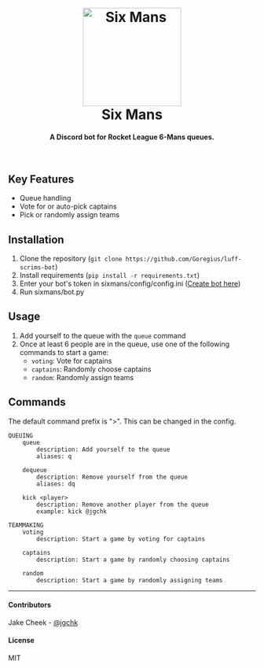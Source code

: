 <h1 align="center">
  <br>
    <img src="https://rawgit.com/jgchk/six-mans/master/sixmans/resources/icon.svg" alt="Six Mans" width="200">
  <br>
    Six Mans
  <br>
</h1>

<h4 align="center">A Discord bot for Rocket League 6-Mans queues.</h4>
<br>


## Key Features

* Queue handling
* Vote for or auto-pick captains
* Pick or randomly assign teams

## Installation

1. Clone the repository (```git clone https://github.com/Goregius/luff-scrims-bot```)
2. Install requirements (```pip install -r requirements.txt```)
3. Enter your bot's token in sixmans/config/config.ini (<a href="https://discordapp.com/developers/applications/me">Create bot here</a>)
4. Run sixmans/bot.py

## Usage

1. Add yourself to the queue with the ```queue``` command
2. Once at least 6 people are in the queue, use one of the following commands to start a game:
    * ```voting```: Vote for captains
    * ```captains```: Randomly choose captains
    * ```random```: Randomly assign teams

## Commands

The default command prefix is ">". This can be changed in the config.
```
QUEUING
    queue
        description: Add yourself to the queue
        aliases: q

    dequeue
        description: Remove yourself from the queue
        aliases: dq

    kick <player>
        description: Remove another player from the queue
        example: kick @jgchk

TEAMMAKING
    voting
        description: Start a game by voting for captains

    captains
        description: Start a game by randomly choosing captains

    random
        description: Start a game by randomly assigning teams
```

---


#### Contributors

Jake Cheek - [@jgchk](https://github.com/jgchk)

#### License

MIT